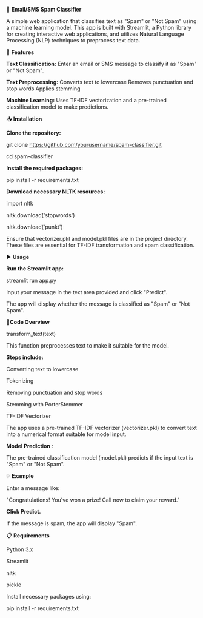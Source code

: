 📧                                                             **Email/SMS Spam Classifier**

A simple web application that classifies text as "Spam" or "Not Spam" using a machine learning model. This app is built with Streamlit, a Python library for creating interactive web applications, and utilizes Natural Language Processing (NLP) techniques to preprocess text data.

🚀 **Features**

**Text Classification:** Enter an email or SMS message to classify it as "Spam" or "Not Spam".

**Text Preprocessing:**
Converts text to lowercase
Removes punctuation and stop words
Applies stemming

**Machine Learning:** Uses TF-IDF vectorization and a pre-trained classification model to make predictions.


📥 **Installation**

**Clone the repository:**

git clone https://github.com/yourusername/spam-classifier.git

cd spam-classifier

**Install the required packages:**


pip install -r requirements.txt

**Download necessary NLTK resources:**

import nltk

nltk.download('stopwords')

nltk.download('punkt')

Ensure that vectorizer.pkl and model.pkl files are in the project directory. 
These files are essential for TF-IDF transformation and spam classification.

▶️ **Usage**

**Run the Streamlit app:**


streamlit run app.py

Input your message in the text area provided and click "Predict".

The app will display whether the message is classified as "Spam" or "Not Spam".

🧩**Code Overview**

transform_text(text)

This function preprocesses text to make it suitable for the model. 

**Steps include:**

Converting text to lowercase

Tokenizing

Removing punctuation and stop words

Stemming with PorterStemmer

TF-IDF Vectorizer

The app uses a pre-trained TF-IDF vectorizer (vectorizer.pkl) to convert text into a numerical format suitable for model input.

**Model Prediction** : 

The pre-trained classification model (model.pkl) predicts if the input text is "Spam" or "Not Spam".

💡 **Example**

Enter a message like:

"Congratulations! You've won a prize! Call now to claim your reward."

**Click Predict.**

If the message is spam, the app will display "Spam".

📋 **Requirements**

Python 3.x

Streamlit

nltk

pickle

Install necessary packages using:

pip install -r requirements.txt
